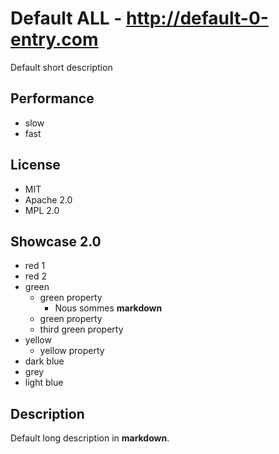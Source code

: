 # Default ALL - http://default-0-entry.com
Default short description

## Performance
- slow
- fast

## License
- MIT
- Apache 2.0
- MPL 2.0

## Showcase 2.0
- red 1
- red 2
- green
    - green property
        - Nous sommes __markdown__
    - green property
    - third green property
- yellow
    - yellow property
- dark blue
- grey
- light blue

## Description
Default long description in __markdown__.